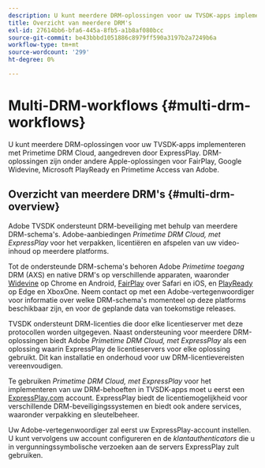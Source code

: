 ```yaml
---
description: U kunt meerdere DRM-oplossingen voor uw TVSDK-apps implementeren met Primetime DRM Cloud, aangedreven door ExpressPlay. DRM-oplossingen zijn onder andere Apple-oplossingen voor FairPlay, Google Widevine, Microsoft PlayReady en Primetime Access van Adobe.
title: Overzicht van meerdere DRM's
exl-id: 27614bb6-bfa6-445a-8fb5-a1b8af080bcc
source-git-commit: be43bbbd1051886c8979ff590a3197b2a7249b6a
workflow-type: tm+mt
source-wordcount: '299'
ht-degree: 0%

---
```


# Multi-DRM-workflows {#multi-drm-workflows}

U kunt meerdere DRM-oplossingen voor uw TVSDK-apps implementeren met Primetime DRM Cloud, aangedreven door ExpressPlay. DRM-oplossingen zijn onder andere Apple-oplossingen voor FairPlay, Google Widevine, Microsoft PlayReady en Primetime Access van Adobe.

## Overzicht van meerdere DRM&#39;s {#multi-drm-overview}

Adobe TVSDK ondersteunt DRM-beveiliging met behulp van meerdere DRM-schema&#39;s. Adobe-aanbiedingen *Primetime DRM Cloud, met ExpressPlay* voor het verpakken, licentiëren en afspelen van uw video-inhoud op meerdere platforms.

Tot de ondersteunde DRM-schema&#39;s behoren Adobe *Primetime toegang* DRM (AXS) en native DRM&#39;s op verschillende apparaten, waaronder [Widevine](https://www.widevine.com) op Chrome en Android, [FairPlay](https://developer.apple.com/streaming/fps/) over Safari en iOS, en [PlayReady](https://www.microsoft.com/playready/) op Edge en XboxOne. Neem contact op met een Adobe-vertegenwoordiger voor informatie over welke DRM-schema&#39;s momenteel op deze platforms beschikbaar zijn, en voor de geplande data van toekomstige releases.

TVSDK ondersteunt DRM-licenties die door elke licentieserver met deze protocollen worden uitgegeven. Naast ondersteuning voor meerdere DRM-oplossingen biedt Adobe *Primetime DRM Cloud, met ExpressPlay* als een oplossing waarin ExpressPlay de licentieservers voor elke oplossing gebruikt. Dit kan installatie en onderhoud voor uw DRM-licentievereisten vereenvoudigen.

Te gebruiken *Primetime DRM Cloud, met ExpressPlay* voor het implementeren van uw DRM-behoeften in TVSDK-apps moet u eerst een [ExpressPlay.com](https://www.expressplay.com) account. ExpressPlay biedt de licentiemogelijkheid voor verschillende DRM-beveiligingssystemen en biedt ook andere services, waaronder verpakking en sleutelbeheer.

Uw Adobe-vertegenwoordiger zal eerst uw ExpressPlay-account instellen. U kunt vervolgens uw account configureren en de *klantauthenticators* die u in vergunningssymbolische verzoeken aan de servers ExpressPlay zult gebruiken.
